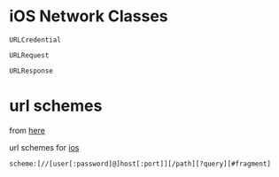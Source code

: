 # iOS Network Classes

`URLCredential`

`URLRequest`

`URLResponse`

# url schemes

from [here](https://en.wikipedia.org/wiki/Uniform_Resource_Identifier)

url schemes for [ios](https://developer.apple.com/library/content/featuredarticles/iPhoneURLScheme_Reference/Introduction/Introduction.html)

`scheme:[//[user[:password]@]host[:port]][/path][?query][#fragment]`
